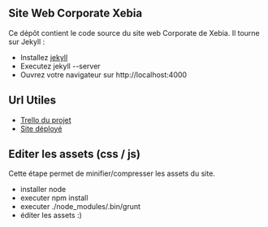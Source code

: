 Site Web Corporate Xebia
------------------------
Ce dépôt contient le code source du site web Corporate de Xebia.
Il tourne sur Jekyll :
* Installez [jekyll](https://github.com/mojombo/jekyll/wiki/install)
* Executez jekyll --server
* Ouvrez votre navigateur sur http://localhost:4000

Url Utiles
----------
* [Trello du projet](https://trello.com/board/site-web-xebia-france/50dd9fabfffb1889430007e0)
* [Site déployé](http://xebia-france.github.com/xebia-website/)

Editer les assets (css / js)
----------------------------

Cette étape permet de minifier/compresser les assets du site.

* installer node
* executer npm install
* executer ./node_modules/.bin/grunt
* éditer les assets :)
